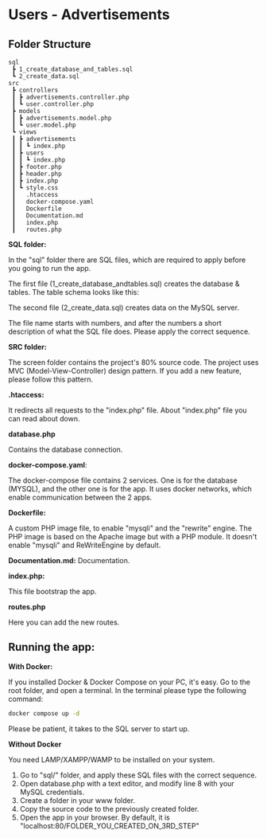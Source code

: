 # Users - Advertisements

## Folder Structure

```
sql
 ┣ 1_create_database_and_tables.sql
 ┗ 2_create_data.sql
src
 ┣ controllers
 ┃ ┣ advertisements.controller.php
 ┃ ┗ user.controller.php
 ┣ models
 ┃ ┣ advertisements.model.php
 ┃ ┗ user.model.php
 ┗ views
 ┃ ┣ advertisements
 ┃ ┃ ┗ index.php
 ┃ ┣ users
 ┃ ┃ ┗ index.php
 ┃ ┣ footer.php
 ┃ ┣ header.php
 ┃ ┣ index.php
 ┃ ┗ style.css
 ┃   .htaccess
 ┃   docker-compose.yaml
 ┃   Dockerfile
 ┃   Documentation.md
 ┃   index.php
 ┃   routes.php

```

**SQL folder:**

In the "sql" folder there are SQL files, which are required to apply before you going to run the app.

The first file (1_create_database_andtables.sql) creates the database & tables.
The table schema looks like this:

The second file (2_create_data.sql) creates data on the MySQL server.

The file name starts with numbers, and after the numbers a short description of what the SQL file does. Please apply the correct sequence.

**SRC folder:**

The screen folder contains the project's 80% source code. The project uses MVC (Model-View-Controller) design pattern. If you add a new feature, please follow this pattern.

**.htaccess:**

It redirects all requests to the "index.php" file. About "index.php" file you can read about down.

**database.php**

Contains the database connection.

**docker-compose.yaml**:

The docker-compose file contains 2 services. One is for the database (MYSQL), and the other one is for the app. It uses docker networks, which enable communication between the 2 apps.

**Dockerfile:**

A custom PHP image file, to enable "mysqli" and the "rewrite" engine. The PHP image is based on the Apache image but with a PHP module. It doesn't enable "mysqli" and ReWriteEngine by default.

**Documentation.md:**
Documentation.

**index.php:**

This file bootstrap the app.

**routes.php**

Here you can add the new routes.

## Running the app:

**With Docker:**

If you installed Docker & Docker Compose on your PC, it's easy. Go to the root folder, and open a terminal.
In the terminal please type the following command:

```bash
docker compose up -d
```

Please be patient, it takes to the SQL server to start up.

**Without Docker**

You need LAMP/XAMPP/WAMP to be installed on your system.

1. Go to "sql/" folder, and apply these SQL files with the correct sequence.
2. Open database.php with a text editor, and modify line 8 with your MySQL credentials.
3. Create a folder in your www folder.
4. Copy the source code to the previously created folder.
5. Open the app in your browser. By default, it is "localhost:80/FOLDER_YOU_CREATED_ON_3RD_STEP"
